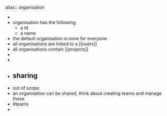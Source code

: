 alias:: organisation

-
- organisation has the following
	- a Id
	- a name
- the default organisation is none for everyone.
- all organisations are linked to a [[users]]
- all organisations contain [[projects]]
-
-
- ## sharing
- out of scope
- an organisation can be shared, think about creating teams and manage these
- #teams
-